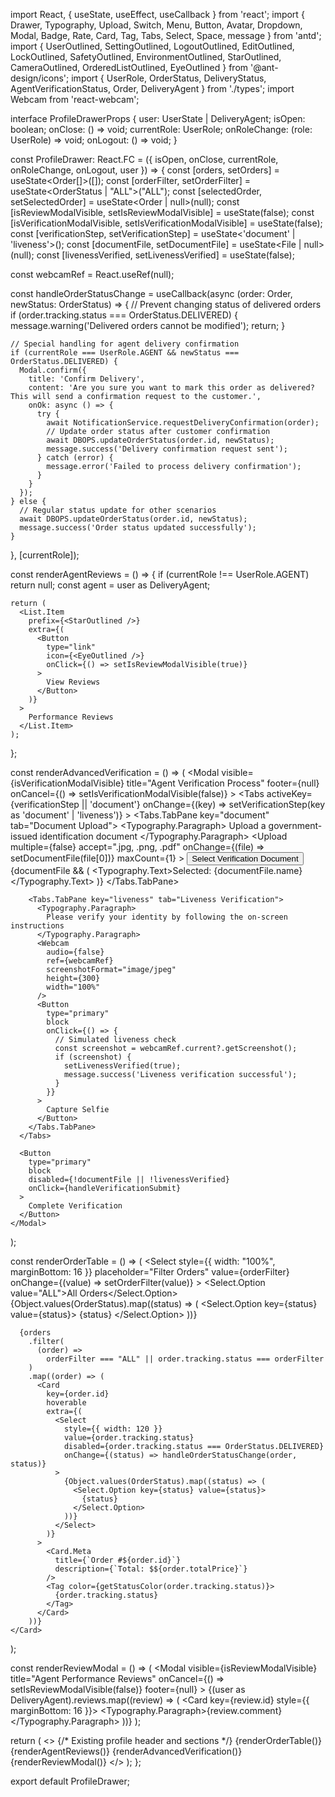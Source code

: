 import React, { useState, useEffect, useCallback } from 'react';
import { 
  Drawer, 
  Typography, 
  Upload, 
  Switch, 
  Menu, 
  Button, 
  Avatar, 
  Dropdown, 
  Modal, 
  Badge, 
  Rate, 
  Card, 
  Tag, 
  Tabs, 
  Select, 
  Space, 
  message 
} from 'antd';
import { 
  UserOutlined, 
  SettingOutlined, 
  LogoutOutlined, 
  EditOutlined, 
  LockOutlined, 
  SafetyOutlined, 
  EnvironmentOutlined, 
  StarOutlined, 
  CameraOutlined, 
  OrderedListOutlined,
  EyeOutlined
} from '@ant-design/icons';
import { UserRole, OrderStatus, DeliveryStatus, AgentVerificationStatus, Order, DeliveryAgent } from './types';
import Webcam from 'react-webcam';

interface ProfileDrawerProps {
  user: UserState | DeliveryAgent;
  isOpen: boolean;
  onClose: () => void;
  currentRole: UserRole;
  onRoleChange: (role: UserRole) => void;
  onLogout: () => void;
}

const ProfileDrawer: React.FC<ProfileDrawerProps> = ({
  isOpen,
  onClose,
  currentRole,
  onRoleChange,
  onLogout,
  user
}) => {
  const [orders, setOrders] = useState<Order[]>([]);
  const [orderFilter, setOrderFilter] = useState<OrderStatus | "ALL">("ALL");
  const [selectedOrder, setSelectedOrder] = useState<Order | null>(null);
  const [isReviewModalVisible, setIsReviewModalVisible] = useState(false);
  const [isVerificationModalVisible, setIsVerificationModalVisible] = useState(false);
  const [verificationStep, setVerificationStep] = useState<'document' | 'liveness'>();
  const [documentFile, setDocumentFile] = useState<File | null>(null);
  const [livenessVerified, setLivenessVerified] = useState(false);

  const webcamRef = React.useRef<Webcam>(null);

  const handleOrderStatusChange = useCallback(async (order: Order, newStatus: OrderStatus) => {
    // Prevent changing status of delivered orders
    if (order.tracking.status === OrderStatus.DELIVERED) {
      message.warning('Delivered orders cannot be modified');
      return;
    }

    // Special handling for agent delivery confirmation
    if (currentRole === UserRole.AGENT && newStatus === OrderStatus.DELIVERED) {
      Modal.confirm({
        title: 'Confirm Delivery',
        content: 'Are you sure you want to mark this order as delivered? This will send a confirmation request to the customer.',
        onOk: async () => {
          try {
            await NotificationService.requestDeliveryConfirmation(order);
            // Update order status after customer confirmation
            await DBOPS.updateOrderStatus(order.id, newStatus);
            message.success('Delivery confirmation request sent');
          } catch (error) {
            message.error('Failed to process delivery confirmation');
          }
        }
      });
    } else {
      // Regular status update for other scenarios
      await DBOPS.updateOrderStatus(order.id, newStatus);
      message.success('Order status updated successfully');
    }
  }, [currentRole]);

  const renderAgentReviews = () => {
    if (currentRole !== UserRole.AGENT) return null;
    const agent = user as DeliveryAgent;

    return (
      <List.Item 
        prefix={<StarOutlined />} 
        extra={(
          <Button 
            type="link" 
            icon={<EyeOutlined />} 
            onClick={() => setIsReviewModalVisible(true)}
          >
            View Reviews
          </Button>
        )}
      >
        Performance Reviews
      </List.Item>
    );
  };

  const renderAdvancedVerification = () => (
    <Modal
      visible={isVerificationModalVisible}
      title="Agent Verification Process"
      footer={null}
      onCancel={() => setIsVerificationModalVisible(false)}
    >
      <Tabs 
        activeKey={verificationStep || 'document'}
        onChange={(key) => setVerificationStep(key as 'document' | 'liveness')}
      >
        <Tabs.TabPane key="document" tab="Document Upload">
          <Typography.Paragraph>
            Upload a government-issued identification document
          </Typography.Paragraph>
          <Upload
            multiple={false}
            accept=".jpg, .png, .pdf"
            onChange={(file) => setDocumentFile(file[0])}
            maxCount={1}
          >
            <Button>Select Verification Document</Button>
          </Upload>
          {documentFile && (
            <Typography.Text>Selected: {documentFile.name}</Typography.Text>
          )}
        </Tabs.TabPane>
        
        <Tabs.TabPane key="liveness" tab="Liveness Verification">
          <Typography.Paragraph>
            Please verify your identity by following the on-screen instructions
          </Typography.Paragraph>
          <Webcam
            audio={false}
            ref={webcamRef}
            screenshotFormat="image/jpeg"
            height={300}
            width="100%"
          />
          <Button 
            type="primary" 
            block 
            onClick={() => {
              // Simulated liveness check
              const screenshot = webcamRef.current?.getScreenshot();
              if (screenshot) {
                setLivenessVerified(true);
                message.success('Liveness verification successful');
              }
            }}
          >
            Capture Selfie
          </Button>
        </Tabs.TabPane>
      </Tabs>

      <Button 
        type="primary" 
        block 
        disabled={!documentFile || !livenessVerified}
        onClick={handleVerificationSubmit}
      >
        Complete Verification
      </Button>
    </Modal>
  );

  const renderOrderTable = () => (
    <Card title="Order Management">
      <Select
        style={{ width: "100%", marginBottom: 16 }}
        placeholder="Filter Orders"
        value={orderFilter}
        onChange={(value) => setOrderFilter(value)}
      >
        <Select.Option value="ALL">All Orders</Select.Option>
        {Object.values(OrderStatus).map((status) => (
          <Select.Option key={status} value={status}>
            {status}
          </Select.Option>
        ))}
      </Select>

      {orders
        .filter(
          (order) =>
            orderFilter === "ALL" || order.tracking.status === orderFilter
        )
        .map((order) => (
          <Card
            key={order.id}
            hoverable
            extra={(
              <Select
                style={{ width: 120 }}
                value={order.tracking.status}
                disabled={order.tracking.status === OrderStatus.DELIVERED}
                onChange={(status) => handleOrderStatusChange(order, status)}
              >
                {Object.values(OrderStatus).map((status) => (
                  <Select.Option key={status} value={status}>
                    {status}
                  </Select.Option>
                ))}
              </Select>
            )}
          >
            <Card.Meta
              title={`Order #${order.id}`}
              description={`Total: $${order.totalPrice}`}
            />
            <Tag color={getStatusColor(order.tracking.status)}>
              {order.tracking.status}
            </Tag>
          </Card>
        ))}
    </Card>
  );

  const renderReviewModal = () => (
    <Modal
      visible={isReviewModalVisible}
      title="Agent Performance Reviews"
      onCancel={() => setIsReviewModalVisible(false)}
      footer={null}
    >
      {(user as DeliveryAgent).reviews.map((review) => (
        <Card key={review.id} style={{ marginBottom: 16 }}>
          <Rate value={review.rating} disabled />
          <Typography.Paragraph>{review.comment}</Typography.Paragraph>
        </Card>
      ))}
    </Modal>
  );

  return (
    <>
      <Drawer 
        open={isOpen} 
        onClose={onClose} 
        placement="bottom" 
        height="90%"
      >
        {/* Existing profile header and sections */}
        {renderOrderTable()}
        {renderAgentReviews()}
        {renderAdvancedVerification()}
        {renderReviewModal()}
      </Drawer>
    </>
  );
};

export default ProfileDrawer;